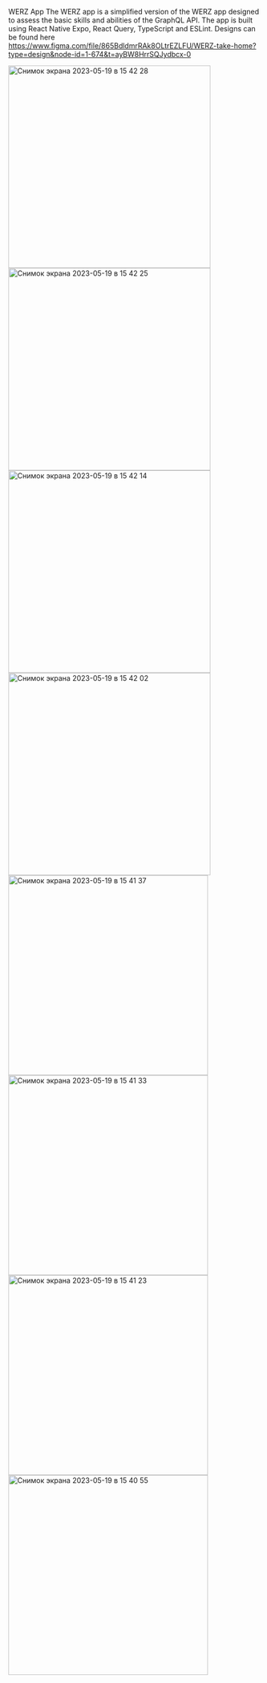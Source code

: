 WERZ App
The WERZ app is a simplified version of the WERZ app designed to assess the basic skills and abilities of the GraphQL API. The app is built using React Native Expo, React Query, TypeScript and ESLint.
Designs can be found here https://www.figma.com/file/865BdldmrRAk8OLtrEZLFU/WERZ-take-home?type=design&node-id=1-674&t=ayBW8HrrSQJydbcx-0

<img width="403" alt="Снимок экрана 2023-05-19 в 15 42 28" src="https://github.com/antonhayabysa/WERZ-App-GraphQL-RN/assets/83969662/564a2233-717f-42e7-abd4-5618a9ec031e">
<img width="403" alt="Снимок экрана 2023-05-19 в 15 42 25" src="https://github.com/antonhayabysa/WERZ-App-GraphQL-RN/assets/83969662/780dd6ee-3d77-4901-93a6-14e526179553">
<img width="403" alt="Снимок экрана 2023-05-19 в 15 42 14" src="https://github.com/antonhayabysa/WERZ-App-GraphQL-RN/assets/83969662/910d837a-7a0a-4469-ae73-6bda32e5abb4">
<img width="403" alt="Снимок экрана 2023-05-19 в 15 42 02" src="https://github.com/antonhayabysa/WERZ-App-GraphQL-RN/assets/83969662/905c39b7-ba21-4420-a0e0-5a6609afc446">
<img width="398" alt="Снимок экрана 2023-05-19 в 15 41 37" src="https://github.com/antonhayabysa/WERZ-App-GraphQL-RN/assets/83969662/b2d8d2e8-7d84-43c4-a5f0-3b57a40e6397">
<img width="398" alt="Снимок экрана 2023-05-19 в 15 41 33" src="https://github.com/antonhayabysa/WERZ-App-GraphQL-RN/assets/83969662/a83b1a3b-e5c8-4e41-9a5b-90a71ced772a">
<img width="398" alt="Снимок экрана 2023-05-19 в 15 41 23" src="https://github.com/antonhayabysa/WERZ-App-GraphQL-RN/assets/83969662/fb4d3dc0-4976-4eaf-bd8f-657f05017a57">
<img width="398" alt="Снимок экрана 2023-05-19 в 15 40 55" src="https://github.com/antonhayabysa/WERZ-App-GraphQL-RN/assets/83969662/fa9dd605-e6be-462f-8e24-fa5de37ce66a">
